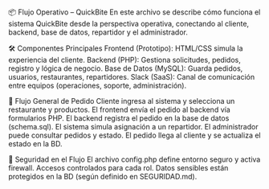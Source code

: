 📦 Flujo Operativo – QuickBite
En este archivo se describe cómo funciona el sistema QuickBite desde la perspectiva operativa, conectando al cliente, backend, base de datos, repartidor y el administrador.

🛠 Componentes Principales
Frontend (Prototipo): HTML/CSS simula la experiencia del cliente.
Backend (PHP): Gestiona solicitudes, pedidos, registro y lógica de negocio.
Base de Datos (MySQL): Guarda pedidos, usuarios, restaurantes, repartidores.
Slack (SaaS): Canal de comunicación entre equipos (operaciones, soporte, administración).

🔁 Flujo General de Pedido
Cliente ingresa al sistema y selecciona un restaurante y productos.
El frontend envía el pedido al backend vía formularios PHP.
El backend registra el pedido en la base de datos (schema.sql).
El sistema simula asignación a un repartidor.
El administrador puede consultar pedidos y estado.
El pedido llega al cliente y se actualiza el estado en la BD.

🔐 Seguridad en el Flujo
El archivo config.php define entorno seguro y activa firewall.
Accesos controlados para cada rol.
Datos sensibles están protegidos en la BD (según definido en SEGURIDAD.md).
